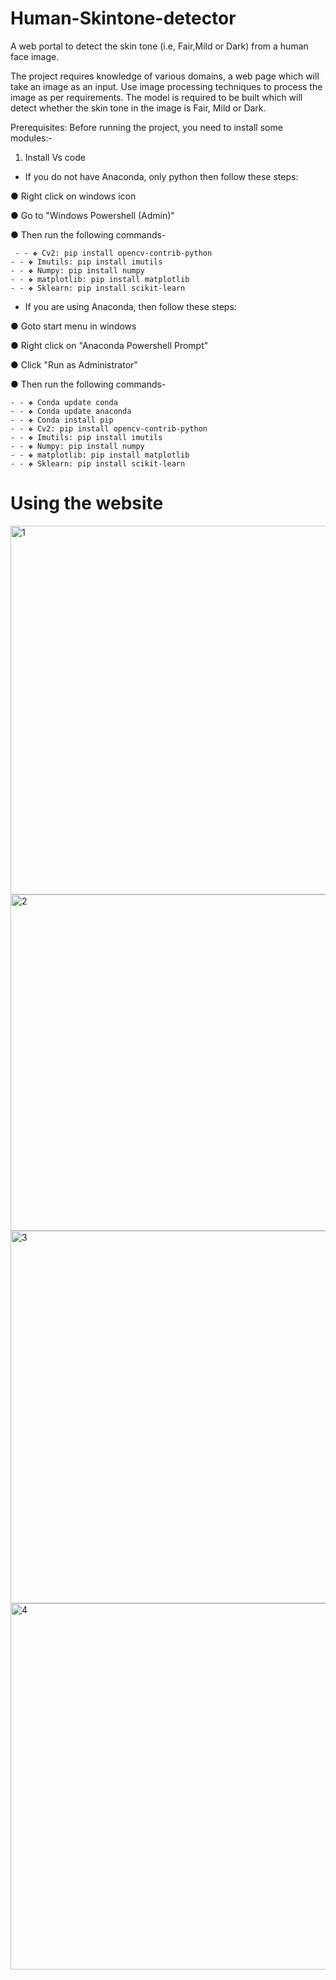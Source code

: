 
# Human-Skintone-detector
A web portal to detect the skin tone (i.e, Fair,Mild or Dark) from a human face image.

The project requires knowledge of various domains, a web page which will take an image as an input. Use image processing techniques to process the image as per requirements. The model is required to be built which will detect whether the skin tone in the image is Fair, Mild or Dark.

Prerequisites:
Before running the project, you need to install some modules:-
 1.  Install Vs code 

 - If you do not have Anaconda, only python then follow these steps:
 
● Right click on windows icon
  
● Go to "Windows Powershell (Admin)"

● Then run the following commands-

	 - - ❖ Cv2: pip install opencv-contrib-python 
	- - ❖ Imutils: pip install imutils 
	- - ❖ Numpy: pip install numpy 
	- - ❖ matplotlib: pip install matplotlib 
	- - ❖ Sklearn: pip install scikit-learn

- If you are using Anaconda, then follow these steps:

● Goto start menu in windows

● Right click on "Anaconda Powershell Prompt"

● Click "Run as Administrator"

● Then run the following commands-

	- - ❖ Conda update conda
	- - ❖ Conda update anaconda
	- - ❖ Conda install pip
	- - ❖ Cv2: pip install opencv-contrib-python
	- - ❖ Imutils: pip install imutils
	- - ❖ Numpy: pip install numpy
	- - ❖ matplotlib: pip install matplotlib
	- - ❖ Sklearn: pip install scikit-learn

# Using the website

<img width="590" alt="1" src="https://user-images.githubusercontent.com/64420869/132184374-63c97554-efaa-448e-bc99-b201eaef9e4b.png">
<img width="538" alt="2" src="https://user-images.githubusercontent.com/64420869/132184669-5162fddf-f887-46e7-86f0-05ad749411d9.png">
<img width="596" alt="3" src="https://user-images.githubusercontent.com/64420869/132184678-f528a999-d879-445d-b312-fc8f2a08c450.png">
<img width="586" alt="4" src="https://user-images.githubusercontent.com/64420869/132184683-a2a88dcc-0fd5-4b8f-8e81-757d452bea2d.png">
